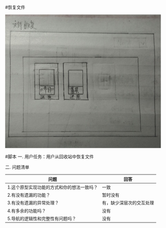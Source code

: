 #恢复文件

![](/img/界面原型/恢复文件.JPG)



#脚本
一. 用户任务：用户从回收站中恢复文件

二. 问题清单

|问题|回答|
|--|--|
|1.这个原型实现功能的方式和你的想法一致吗？ |一致|
|2.有没有遗漏的功能？|暂时没有|
|3.有没有遗漏的异常处理？|有，缺少深层次的交互处理|
|4.有多余的功能吗？|没有|
|5.导航的逻辑性和完整性有问题吗？|没有|
